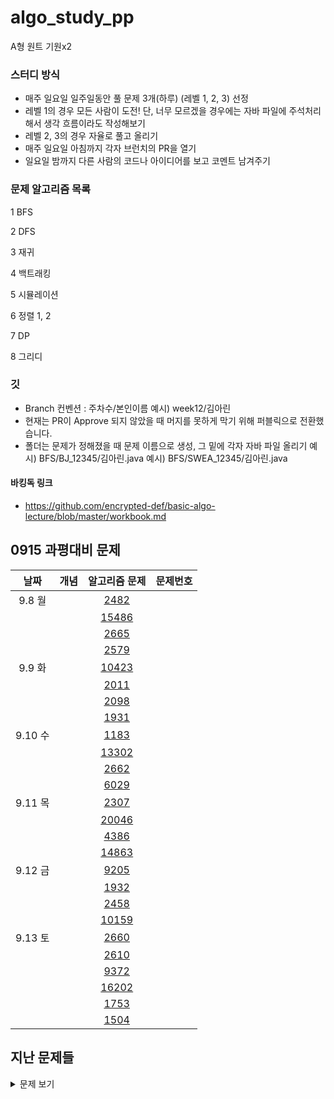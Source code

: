 # algo_study_pp

A형 원트 기원x2

### 스터디 방식

- 매주 일요일 일주일동안 풀 문제 3개(하루) (레벨 1, 2, 3) 선정
- 레벨 1의 경우 모든 사람이 도전! 단, 너무 모르겠을 경우에는 자바 파일에 주석처리 해서 생각 흐름이라도 작성해보기
- 레벨 2, 3의 경우 자율로 풀고 올리기
- 매주 일요일 아침까지 각자 브런치의 PR을 열기
- 일요일 밤까지 다른 사람의 코드나 아이디어를 보고 코멘트 남겨주기

### 문제 알고리즘 목록

1 BFS

2 DFS

3 재귀

4 백트래킹

5 시뮬레이션

6 정렬 1, 2

7 DP

8 그리디

### 깃

- Branch 컨벤션 : 주차수/본인이름
  예시) week12/김아린
- 현재는 PR이 Approve 되지 않았을 때 머지를 못하게 막기 위해 퍼블릭으로 전환했습니다.
- 폴더는 문제가 정해졌을 때 문제 이름으로 생성, 그 밑에 각자 자바 파일 올리기
  예시) BFS/BJ_12345/김아린.java
  예시) BFS/SWEA_12345/김아린.java

#### 바킹독 링크
- https://github.com/encrypted-def/basic-algo-lecture/blob/master/workbook.md

## 0915 과평대비 문제

|     날짜     | 개념  | 알고리즘 문제 | 문제번호 |
| :--------: | :-: | :-----: | :--: |
|    9.8 월     |     |     [2482](https://www.acmicpc.net/problem/2482)    |      |
|         |     |    [15486](https://www.acmicpc.net/problem/15486)     |      |
|         |     |    [2665](https://www.acmicpc.net/problem/2665)     |      |
|         |     |     [2579](https://www.acmicpc.net/problem/2579)    |      |
|    9.9 화     |     |    [10423](https://www.acmicpc.net/problem/10423)     |      |
|         |     |     [2011](https://www.acmicpc.net/problem/2011)    |      |
|         |     |     [2098](https://www.acmicpc.net/problem/2098)    |      |
|         |     |    [1931](https://www.acmicpc.net/problem/1931)     |      |
|    9.10 수     |     |     [1183](https://jungol.co.kr/problem/1183)    |      |
|         |     |     [13302](https://www.acmicpc.net/problem/13302)    |      |
|         |     |     [2662](https://www.acmicpc.net/problem/2662)    |      |
|         |     |     [6029](https://www.acmicpc.net/workbook/view/6029)    |      |
|    9.11 목     |     |     [2307](https://www.acmicpc.net/problem/2307)    |      |
|         |     |    [20046](https://www.acmicpc.net/problem/20046)     |      |
|         |     |     [4386](https://www.acmicpc.net/problem/4386)    |      |
|         |     |    [14863](https://www.acmicpc.net/problem/14863)     |      |
|   9.12 금      |     |     [9205](https://www.acmicpc.net/problem/9205)    |      |
|         |     |     [1932](https://www.acmicpc.net/problem/1932)    |      |
|         |     |    [2458](https://www.acmicpc.net/problem/2458)     |      |
|         |     |     [10159](https://www.acmicpc.net/problem/10159)    |      |
|     9.13 토    |     |     [2660](https://www.acmicpc.net/problem/2660)    |      |
|         |     |    [2610](https://www.acmicpc.net/problem/2610)     |      |
|         |     |     [9372](https://www.acmicpc.net/problem/9372)    |      |
|         |     |     [16202](https://www.acmicpc.net/problem/16202)    |      |
|         |     |    [1753](https://www.acmicpc.net/problem/1753)     |      |
|         |     |     [1504](https://www.acmicpc.net/problem/1504)    |      |

## 지난 문제들

<details>
<summary>문제 보기</summary>
<div markdown="1">


|     날짜     | 개념  | 알고리즘 문제 | 문제번호 |
| :--------: | :-: | :-----: | :--: |
|    |   BFS  |    [벽 부수고 이동하기](https://www.acmicpc.net/problem/2206)     |    2206  |
|         |   BFS  |     [유기농 배추](https://www.acmicpc.net/problem/1012)    |   1012   |
|         |   BFS  |     [DFS와 BFS](https://www.acmicpc.net/problem/1260)    |   1260   |
|   |   BFS  |    [선 긋기](https://www.acmicpc.net/problem/2170)     |   2170   |
|         |   BFS  |     [단지번호붙이기](https://www.acmicpc.net/problem/2667)    |   2667   |
|         |   BFS  |     [미로 탐색](https://www.acmicpc.net/problem/2178)    |   2178   |
|   |   BFS  |    [숫자 정사각형](https://www.acmicpc.net/problem/1051)     |   1051   |
|         |   BFS  |    [다리 만들기2](https://www.acmicpc.net/problem/17472)     |   17472   |
|    |   BFS  |    [프로세서 연결하기](https://swexpertacademy.com/main/code/problem/problemDetail.do?contestProbId=AV4suNtaXFEDFAUf)     |   1767   |
|         |   백트래킹  |    [N과M(1)](https://www.acmicpc.net/problem/15649)     |   15649   |
|         |   백트래킹  |     [N과M(2)](https://www.acmicpc.net/problem/15650)    |   15650   |
|   |   백트래킹  |     [N과M(3)](https://www.acmicpc.net/problem/15651)    |   15651   |
|         |   재귀  |    [재귀함수가 뭔가요?](https://www.acmicpc.net/problem/17478)     |   17478   |
|         |   재귀  |    [로봇언어](https://swexpertacademy.com/main/code/problem/problemDetail.do?problemLevel=3&passFilterYn=Y&contestProbId=AZVqPrHaAy_HBIOy&categoryId=AZVqPrHaAy_HBIOy&categoryType=CODE&problemTitle=&orderBy=SUBMIT_COUNT&selectCodeLang=ALL&select-1=P&pageSize=10&pageIndex=4)     |   24001   |
|         |   재귀  |    [최대상금](https://swexpertacademy.com/main/code/problem/problemDetail.do?problemLevel=3&contestProbId=AV15Khn6AN0CFAYD&categoryId=AV15Khn6AN0CFAYD&categoryType=CODE&problemTitle=&orderBy=INQUERY_COUNT&selectCodeLang=ALL&select-1=3&pageSize=10&pageIndex=1)     |   1244   |
|         |   투 포인터/슬라이딩윈도우  |     [수들의 합2](https://www.acmicpc.net/problem/2003)    |    2003  |
|         |   투 포인터/슬라이딩윈도우  |    [수열](https://www.acmicpc.net/problem/2559)     |   2559   |
|   |   투 포인터/슬라이딩윈도우  |     [게으른 백곰](https://www.acmicpc.net/problem/10025)    |   10025   |
|   |   정렬  |     [N번째 큰 수](https://www.acmicpc.net/problem/2075)    |   2075   |
|   |   슬라이딩 윈도우  |     [문자열 교환](https://www.acmicpc.net/problem/1522)    |   1522   |
| 8.4 월   |   시뮬레이션  |    [스타트와 링크](https://www.acmicpc.net/problem/14889)     |   14889   |
|         |   시뮬레이션  |    [iSharp](https://www.acmicpc.net/problem/3568)     |   3568   |
|         |   시뮬레이션  |     [거북이](https://www.acmicpc.net/problem/8911)    |   8911   |
| 8.5 화  |   시뮬레이션  |   [치킨 배달](https://www.acmicpc.net/problem/15686)     |   15686   |
|         |   시뮬레이션  |    [괄호의 값](https://www.acmicpc.net/problem/2504)     |   2504   |
|         |   시뮬레이션  |      [Puyo Puyo](https://www.acmicpc.net/problem/11559)   |   11559   |
| 8.6 수  |   정렬 1, 2  |     [수 정렬하기 2](https://www.acmicpc.net/problem/2751)    |   2751   |
|         |   정렬 1, 2  |     [수 정렬하기 5](https://www.acmicpc.net/problem/15688)    |   15688   |
|         |   정렬 1, 2  |     [나이순 정렬](https://www.acmicpc.net/problem/10814)    |   10814   |
|  8.7 목  |   정렬 1, 2  |     [역원소 정렬](https://www.acmicpc.net/problem/5648)    |   5648   |
|         |   정렬 1, 2  |     [빈도 정렬](https://www.acmicpc.net/problem/2910)    |   2910   |
|         |   정렬 1, 2  |     [먹을 것인가 먹힐 것인가](https://www.acmicpc.net/problem/7795)    |   7795   |
| 8.8 금  |   DP  |     [계단 오르기](https://www.acmicpc.net/problem/2579)    |   2579   |
|         |   BFS  |     [벽 부수고 이동하기 2](https://www.acmicpc.net/problem/14442)    |   14442   |
|         |   BFS  |    [말이 되고픈 원숭이](https://www.acmicpc.net/problem/1600)     |   1600   |
| 8.9 토  |   BFS  |     [안전 영역](https://www.acmicpc.net/problem/2468)    |   2468   |
|         |   BFS  |     [나이트의 이동](https://www.acmicpc.net/problem/7562)    |   7562   |
|         |   BFS  |     [토마토](https://www.acmicpc.net/problem/7569)    |    7569  |
| 8.11 월   |   그리디  |    [동전 0](https://www.acmicpc.net/problem/11047)     |    11047  |
|         |   그리디  |     [로프](https://www.acmicpc.net/problem/2217)    |   2217   |
|         |   그리디  |     [회의실 배정](https://www.acmicpc.net/problem/1931)    |   1931   |
| 8.12 화  |   그리디  |    [선 긋기](https://www.acmicpc.net/problem/2170)     |   2170   |
|         |   그리디  |     [강의실 배정](https://www.acmicpc.net/problem/11000)    |   11000   |
|         |   그리디  |     [멀티탭 스케줄링](https://www.acmicpc.net/problem/1700)    |   1700   |
| 8.13 수  |   A형 대비 문제  |    [보급로](https://swexpertacademy.com/main/code/problem/problemDetail.do?contestProbId=AV15QRX6APsCFAYD)     |   1249   |
|         |   A형 대비 문제  |    [다리 만들기2](https://www.acmicpc.net/problem/17472)     |   17472   |
|         |   A형 대비 문제  |     [장훈이의 높은 선반](https://swexpertacademy.com/main/code/problem/problemDetail.do?contestProbId=AV2b7Yf6ABcBBASw)    |   1486   |
|  8.14 목  |   A형 대비 문제  |    [프로세서 연결하기](https://swexpertacademy.com/main/code/problem/problemDetail.do?contestProbId=AV4suNtaXFEDFAUf)     |   1767   |
|         |   A형 대비 문제  |     [핀볼 게임](https://swexpertacademy.com/main/code/problem/problemDetail.do?contestProbId=AWXRF8s6ezEDFAUo)    |   5650   |
| 8.15 금  |   A형 대비 문제  |     [보호 필름](https://swexpertacademy.com/main/code/problem/problemDetail.do?contestProbId=AV5V1SYKAaUDFAWu)    |   2112   |
|         |   A형 대비 문제  |    [준환이의 양팔저울](https://swexpertacademy.com/main/code/problem/problemDetail.do?contestProbId=AWAe7XSKfUUDFAUw)     |   3234   |
| 8.16 토  |   A형 대비 문제  |    [정사각형 방](https://swexpertacademy.com/main/code/problem/problemDetail.do?contestProbId=AV5LtJYKDzsDFAXc)     |   1861   |
|         |   A형 대비 문제  |     [장훈이의 높은 선반](https://swexpertacademy.com/main/code/problem/problemDetail.do?contestProbId=AV2b7Yf6ABcBBASw)    |   1486   |


<Week 2 추가문제>

[게리멘더링](https://www.acmicpc.net/problem/17471)
시뮬레이션 추가문제 - https://solved.ac/problems/tags/implementation?sort=solved&direction=desc&page=5

<Week 3 추가문제>

https://www.acmicpc.net/workbook/view/2771

> 시험과 비슷한 유형 문제들

[퇴사](http://boj.kr/14501)

[연산자 끼워넣기](http://boj.kr/14888)

[스타트와 링크](http://boj.kr/14889)

[경사로](http://boj.kr/14890)

[톱니바퀴](http://boj.kr/14891)

[나무 재테크](http://boj.kr/16235)

[아기상어](http://boj.kr/16236)

[캐슬 디펜스](http://boj.kr/17135)

[배열 돌리기 4](http://boj.kr/17406)

[게리맨더링](http://boj.kr/17471)

[다리만들기 2](http://boj.kr/17472)


</div>
</details>
